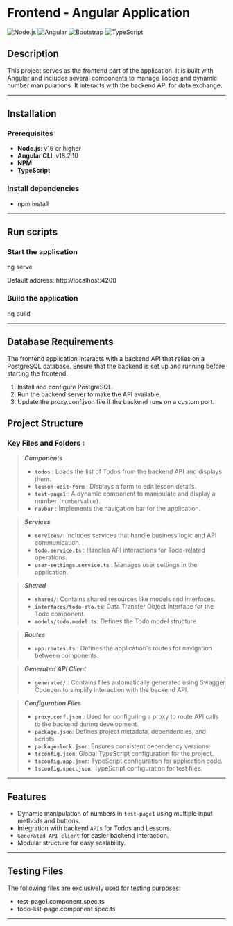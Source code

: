 # Frontend - Angular Application

![Node.js](https://img.shields.io/badge/Node.js-v16%2B-green)
![Angular](https://img.shields.io/badge/Angular-18.2.0-red)
![Bootstrap](https://img.shields.io/badge/Bootstrap-5.3.3-blue)
![TypeScript](https://img.shields.io/badge/TypeScript-5.5.2-orange)

## Description

This project serves as the frontend part of the application. It is built with Angular and includes several components to manage Todos and dynamic number manipulations. It interacts with the backend API for data exchange.

---

## Installation

### Prerequisites
- **Node.js**: v16 or higher
- **Angular CLI**: v18.2.10
- **NPM**
- **TypeScript**

### Install dependencies
- npm install

---

## Run scripts

### Start the application
ng serve

Default address: http://localhost:4200

### Build the application
ng build

---

## Database Requirements
The frontend application interacts with a backend API that relies on a PostgreSQL database. Ensure that the backend is set up and running before starting the frontend:

1. Install and configure PostgreSQL.
2. Run the backend server to make the API available.
3. Update the proxy.conf.json file if the backend runs on a custom port.

## Project Structure

### Key Files and Folders :

> ***Components***
>- **`todos`** : Loads the list of Todos from the backend API and displays them.
>- **`lesson-edit-form`** : Displays a form to edit lesson details.
>- **`test-page1`** : A dynamic component to manipulate and display a number `(numberValue)`.
>- **`navbar`** : Implements the navigation bar for the application.

> ***Services***
> - **`services/`**: Includes services that handle business logic and API communication.
>- **`todo.service.ts`** : Handles API interactions for Todo-related operations.
>- **`user-settings.service.ts`** : Manages user settings in the application.

> ***Shared***
>- **`shared/`**: Contains shared resources like models and interfaces.
>- **`interfaces/todo-dto.ts`**: Data Transfer Object interface for the Todo component.
>- **`models/todo.model.ts`**: Defines the Todo model structure.

> ***Routes***
>- **`app.routes.ts`** : Defines the application's routes for navigation between components.

> ***Generated API Client***
>- **`generated/`** : Contains files automatically generated using Swagger Codegen to simplify interaction with the backend API.

> ***Configuration Files***
>- **`proxy.conf.json`** : Used for configuring a proxy to route API calls to the backend during development.
>- **`package.json`**: Defines project metadata, dependencies, and scripts.
>- **`package-lock.json`**: Ensures consistent dependency versions.
>- **`tsconfig.json`**: Global TypeScript configuration for the project.
>- **`tsconfig.app.json`**: TypeScript configuration for application code.
>- **`tsconfig.spec.json`**: TypeScript configuration for test files.

---

## Features
- Dynamic manipulation of numbers in `test-page1` using multiple input methods and buttons.
- Integration with backend `APIs` for Todos and Lessons.
- `Generated API client` for easier backend interaction. 
- Modular structure for easy scalability.

---

## Testing Files

The following files are exclusively used for testing purposes:

- test-page1.component.spec.ts
- todo-list-page.component.spec.ts

---
